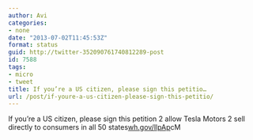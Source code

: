 ```yaml
---
author: Avi
categories:
- none
date: "2013-07-02T11:45:53Z"
format: status
guid: http://twitter-352090761740812289-post
id: 7588
tags:
- micro
- tweet
title: If you’re a US citizen, please sign this petitio…
url: /post/if-youre-a-us-citizen-please-sign-this-petitio/
---
```

If you’re a US citizen, please sign this petition 2 allow Tesla Motors 2 sell directly to consumers in all 50 states[wh.gov/llpAp](http://wh.gov/llpAp)cM